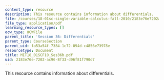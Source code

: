 ```yaml
---
content_type: resource
description: This resource contains information about differentials.
file: /courses/18-01sc-single-variable-calculus-fall-2010/2183e76e7202ac968f33d96f81f790d7_MIT18_01SCF10_Ses36b.pdf
file_type: application/pdf
learning_resource_types: []
ocw_type: OCWFile
parent_title: 'Session 36: Differentials'
parent_type: CourseSection
parent_uid: fa53a54f-7384-1c72-094d-c4856e73978e
resourcetype: Document
title: MIT18_01SCF10_Ses36b.pdf
uid: 2183e76e-7202-ac96-8f33-d96f81f790d7
---
```

This resource contains information about differentials.